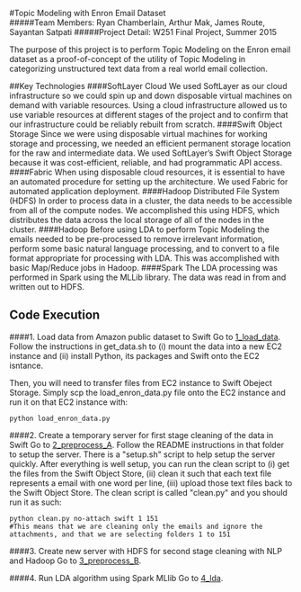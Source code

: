 #Topic Modeling with Enron Email Dataset       
#####Team Members: Ryan Chamberlain, Arthur Mak, James Route, Sayantan Satpati
#####Project Detail: W251 Final Project, Summer 2015

The purpose of this project is to perform Topic Modeling on the Enron email dataset as a proof-of-concept of the utility of Topic Modeling in categorizing unstructured text data from a real world email collection. 

##Key Technologies
####SoftLayer Cloud
We used SoftLayer as our cloud infrastructure so we could spin up and down disposable virtual machines on demand with variable resources.  Using a cloud infrastructure allowed us to use variable resources at different stages of the project and to confirm that our infrastructure could be reliably rebuilt from scratch.
####Swift Object Storage
Since we were using disposable virtual machines for working storage and processing, we needed an efficient permanent storage location for the raw and intermediate data.  We used SoftLayer’s Swift Object Storage because it was cost-efficient, reliable, and had programmatic API access.
####Fabric
When using disposable cloud resources, it is essential to have an automated procedure for setting up the architecture.  We used Fabric for automated application deployment.
####Hadoop Distributed File System (HDFS)
In order to process data in a cluster, the data needs to be accessible from all of the compute nodes.  We accomplished this using HDFS, which distributes the data across the local storage of all of the nodes in the cluster.
####Hadoop
Before using LDA to perform Topic Modeling the emails needed to be pre-processed to remove irrelevant information, perform some basic natural language processing, and to convert to a file format appropriate for processing with LDA.  This was accomplished with basic Map/Reduce jobs in Hadoop.
####Spark
The LDA processing was performed in Spark using the MLLib library.  The data was read in from and written out to HDFS.

## Code Execution
####1. Load data from Amazon public dataset to Swift
Go to [1_load_data](https://github.com/rmchamberlain/w251-project/edit/master/1_load_data). Follow the instructions in get_data.sh to (i) mount the data into a new EC2 instance and (ii) install Python, its packages and Swift onto the EC2 isntance. 

Then, you will need to transfer files from EC2 instance to Swift Obeject Storage. Simply scp the load_enron_data.py file onto the EC2 instance and run it on that EC2 instance with:
``` 
python load_enron_data.py
```
####2. Create a temporary server for first stage cleaning of the data in Swift
Go to [2_preprocess_A](https://github.com/rmchamberlain/w251-project/edit/master/2_preprocess_A). Follow the README instructions in that folder to setup the server. There is a "setup.sh" script to help setup the server quickly. After everything is well setup, you can run the clean script to (i) get the files from the Swift Object Store, (ii) clean it such that each text file represents a email with one word per line, (iii) upload those text files back to the Swift Object Store. The clean script is called "clean.py" and you should run it as such:
```
python clean.py no-attach swift 1 151
#This means that we are cleaning only the emails and ignore the attachments, and that we are selecting folders 1 to 151
```
####3. Create new server with HDFS for second stage cleaning with NLP and Hadoop
Go to [3_preprocess_B](https://github.com/rmchamberlain/w251-project/edit/master/3_preprocess_B). 

####4. Run LDA algorithm using Spark MLlib
Go to [4_lda](https://github.com/rmchamberlain/w251-project/edit/master/4_lda). 

